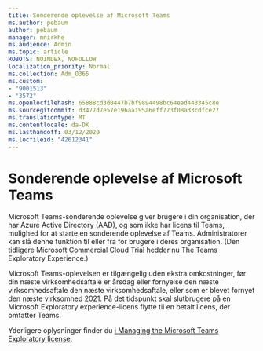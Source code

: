 ```yaml
---
title: Sonderende oplevelse af Microsoft Teams
ms.author: pebaum
author: pebaum
manager: mnirkhe
ms.audience: Admin
ms.topic: article
ROBOTS: NOINDEX, NOFOLLOW
localization_priority: Normal
ms.collection: Adm_O365
ms.custom:
- "9001513"
- "3572"
ms.openlocfilehash: 65888cd3d0447b7bf9894498bc64ead443345c8e
ms.sourcegitcommit: d3477d7e57e196aa195a6eff773f08a33cdfce27
ms.translationtype: MT
ms.contentlocale: da-DK
ms.lasthandoff: 03/12/2020
ms.locfileid: "42612341"
---
```

# <a name="microsoft-teams-exploratory-experience"></a>Sonderende oplevelse af Microsoft Teams

Microsoft Teams-sonderende oplevelse giver brugere i din organisation, der har Azure Active Directory (AAD), og som ikke har licens til Teams, mulighed for at starte en sonderende oplevelse af Teams. Administratorer kan slå denne funktion til eller fra for brugere i deres organisation. (Den tidligere Microsoft Commercial Cloud Trial hedder nu The Teams Exploratory Experience.)

Microsoft Teams-oplevelsen er tilgængelig uden ekstra omkostninger, før din næste virksomhedsaftale er årsdag eller fornyelse den næste virksomhedsaftale den næste virksomhedsaftale, eller som er blevet fornyet den næste virksomhed 2021. På det tidspunkt skal slutbrugere på en Microsoft Exploratory experience-licens flytte til en betalt licens, der omfatter Teams.

Yderligere oplysninger finder du [i Managing the Microsoft Teams Exploratory license](https://docs.microsoft.com/microsoftteams/teams-exploratory/).
